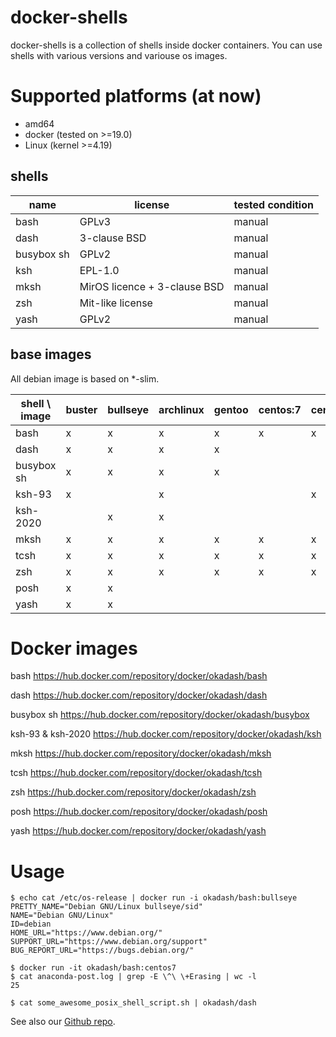 # docker-shells

docker-shells is a collection of shells inside docker containers. You can use shells with various versions and variouse os images.

# Supported platforms (at now)

* amd64
* docker (tested on >=19.0)
* Linux (kernel >=4.19)

## shells

| name | license | tested condition |
| --- | --- | --- |
| bash | GPLv3 | manual |
| dash | 3-clause BSD | manual |
| busybox sh | GPLv2 | manual |
| ksh | EPL-1.0 | manual |
| mksh | MirOS licence + 3-clause BSD | manual |
| zsh | Mit-like license | manual |
| yash | GPLv2 | manual |

## base images

All debian image is based on \*-slim.

| shell \\ image | buster | bullseye | archlinux | gentoo | centos:7 | centos:8 |
| --- | --- | --- | --- | --- | --- | --- |
| bash | x | x | x | x | x | x |
| dash | x | x | x | x | | |
| busybox sh | x | x | x | x | | |
| ksh-93 | x | | x | | | x |
| ksh-2020 | | x | x | | | |
| mksh | x | x | x | x | x | x |
| tcsh | x | x | x | x | x | x |
| zsh | x | x | x | x | x | x |
| posh | x | x | | | | |
| yash | x | x | | | | |

# Docker images

bash  https://hub.docker.com/repository/docker/okadash/bash

dash  https://hub.docker.com/repository/docker/okadash/dash

busybox sh  https://hub.docker.com/repository/docker/okadash/busybox

ksh-93 & ksh-2020  https://hub.docker.com/repository/docker/okadash/ksh

mksh   https://hub.docker.com/repository/docker/okadash/mksh

tcsh  https://hub.docker.com/repository/docker/okadash/tcsh

zsh  https://hub.docker.com/repository/docker/okadash/zsh

posh  https://hub.docker.com/repository/docker/okadash/posh

yash  https://hub.docker.com/repository/docker/okadash/yash


# Usage

```
$ echo cat /etc/os-release | docker run -i okadash/bash:bullseye
PRETTY_NAME="Debian GNU/Linux bullseye/sid"
NAME="Debian GNU/Linux"
ID=debian
HOME_URL="https://www.debian.org/"
SUPPORT_URL="https://www.debian.org/support"
BUG_REPORT_URL="https://bugs.debian.org/"
```

```
$ docker run -it okadash/bash:centos7
$ cat anaconda-post.log | grep -E \^\ \+Erasing | wc -l
25
```

```
$ cat some_awesome_posix_shell_script.sh | okadash/dash
```

See also our [Github repo](https://github.com/okadash/docker-shells).
